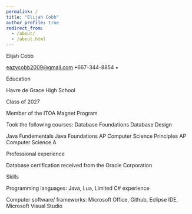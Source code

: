 ```yaml
---
permalink: /
title: "Elijah Cobb"
author_profile: true
redirect_from: 
  - /about/
  - /about.html
---
```

Elijah Cobb 

eazycobb2009@gmail.com  •  ​667-344-8854​ •  

​​Education​  

 

Havre de Grace High School 
	

​​Class of 2027​  

Member of the ITOA Magnet Program 

Took the following courses: 
Database Foundations 
Database Design 

Java Fundementals 
Java Foundations 
AP Computer Science Principles 
AP Computer Science A 

 

​​Professional experience​  

 

Database certification received from the Oracle Corporation 
	

 

 

​​Skills​  

 

​​Programming languages:​ ​Java, Lua, Limited C# experience​ 

​​Computer software/ frameworks:​  ​Microsoft Office, Github, Eclipse IDE, Microsoft Visual Studio​ 
